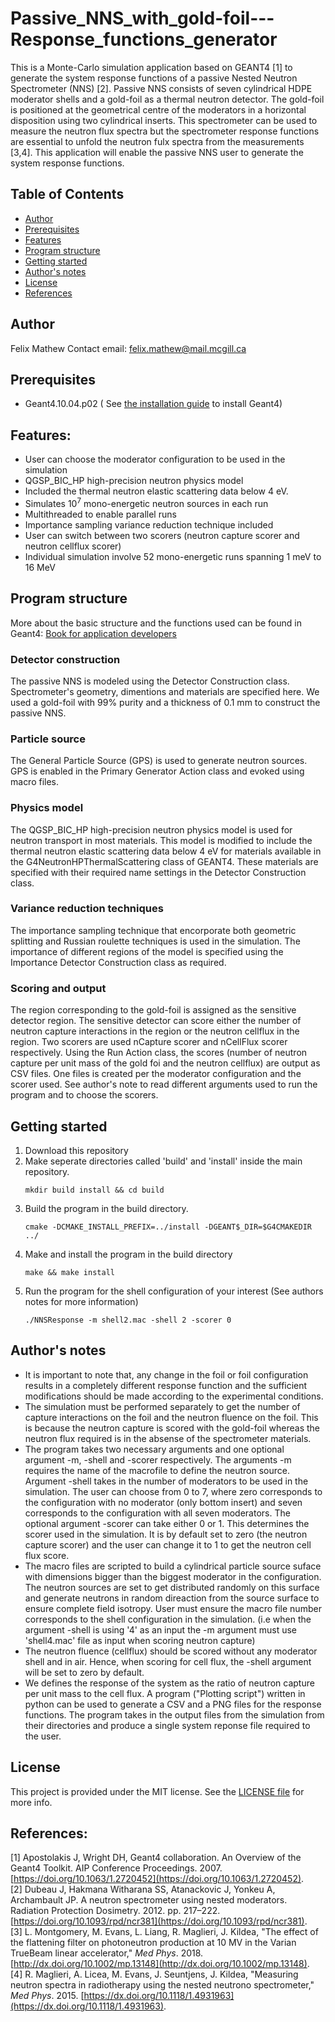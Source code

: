 # Passive_NNS_with_gold-foil---Response_functions_generator
This is a Monte-Carlo simulation application based on GEANT4 [1] to generate the system response functions of a passive Nested Neutron Spectrometer (NNS) [2]. Passive NNS consists of seven cylindrical HDPE moderator shells and a gold-foil as a thermal neutron detector. The gold-foil is positioned at the geometrical centre of the moderators in a horizontal disposition using two cylindrical inserts. This spectrometer can be used to measure the neutron flux spectra but the spectrometer response functions are essential to unfold the neutron fulx spectra from the measurements [3,4]. This application will enable the passive NNS user to generate the system response functions. 

## Table of Contents

* [Author](#author)
* [Prerequisites](#Prerequisites)
* [Features](#Features)
* [Program structure](#Program-structure)
* [Getting started](#Getting-started)
* [Author's notes](#Author's-notes)
* [License](#license)
* [References](#References)

## Author
Felix Mathew
Contact email: felix.mathew@mail.mcgill.ca

## Prerequisites
- Geant4.10.04.p02 ( See [the installation guide](http://geant4-userdoc.web.cern.ch/geant4-userdoc/UsersGuides/InstallationGuide/BackupVersions/V10.4/html/index.html) to install Geant4)


## Features:
* User can choose the moderator configuration to be used in the simulation
* QGSP_BIC_HP high-precision neutron physics model
* Included the thermal neutron elastic scattering data below 4 eV.
* Simulates 10<sup>7</sup> mono-energetic neutron sources in each run
* Multithreaded to enable parallel runs
* Importance sampling variance reduction technique included
* User can switch between two scorers (neutron capture scorer and neutron cellflux scorer)
* Individual simulation involve 52 mono-energetic runs spanning 1 meV to 16 MeV

## Program structure
More about the basic structure and the functions used can be found in Geant4: [Book for application developers](http://geant4-userdoc.web.cern.ch/geant4-userdoc/UsersGuides/ForApplicationDeveloper/html/GettingStarted/gettingStarted.html) 

### Detector construction
The passive NNS is modeled using the Detector Construction class. Spectrometer's geometry, dimentions and materials are specified here.
We used a gold-foil with 99% purity and a thickness of 0.1 mm to construct the passive NNS. 
### Particle source
The General Particle Source (GPS) is used to generate neutron sources. GPS is enabled in the Primary Generator Action class and evoked using macro files.
### Physics model
The QGSP_BIC_HP high-precision neutron physics model is used for neutron transport in most materials. This model is modified to include the thermal neutron elastic scattering data below 4 eV for materials available in the G4NeutronHPThermalScattering class of GEANT4. These materials are specified with their required name settings in the Detector Construction class.  
### Variance reduction techniques
The importance sampling technique that encorporate both geometric splitting and Russian roulette techniques is used in the simulation. The importance of different regions of the model is specified using the Importance Detector Construction class as required. 
### Scoring and output
The region corresponding to the gold-foil is assigned as the sensitive detector region. The sensitive detector can score either the number of neutron capture interactions in the region or the neutron cellflux in the region. Two scorers are used nCapture scorer and nCellFlux scorer respectively. Using the Run Action class, the scores (number of neutron capture per unit mass of the gold foi and the neutron cellflux) are output as CSV files. One files is created per the moderator configuration and the scorer used. See author's note to read different arguments used to run the program and to choose the scorers. 

## Getting started
1. Download this repository
2. Make seperate directories called 'build' and 'install' inside the main repository.
   <pre><code>mkdir build install && cd build</code></pre>
3. Build the program in the build directory.
   <pre><code>cmake -DCMAKE_INSTALL_PREFIX=../install -DGEANT$_DIR=$G4CMAKEDIR ../</code></pre>
4. Make and install the program in the build directory
   <pre><code>make && make install</code></pre>
5. Run the program for the shell configuration of your interest (See authors notes for more information)
   <pre><code>./NNSResponse -m shell2.mac -shell 2 -scorer 0</code></pre>

## Author's notes
* It is important to note that, any change in the foil or foil configuration results in a completely different response function and the sufficient modifications should be made according to the experimental conditions.
* The simulation must be performed separately to get the number of capture interactions on the foil and the neutron fluence on the foil. This is because the neutron capture is scored with the gold-foil whereas the neutron flux required is in the absense of the spectrometer materials.
* The program takes two necessary arguments and one optional argument -m, -shell and -scorer respectively. The arguments -m requires the name of the macrofile to define the neutron source. Argument -shell takes in the number of moderators to be used in the simulation. The user can choose from 0 to 7, where zero corresponds to the configuration with no moderator (only bottom insert) and seven corresponds to the configuration with all seven moderators. The optional argument -scorer can take either 0 or 1. This determines the scorer used in the simulation. It is by default set to zero (the neutron capture scorer) and the user can change it to 1 to get the neutron cell flux score. 
* The macro files are scripted to build a cylindrical particle source suface with dimensions bigger than the biggest moderator in the configuration. The neutron sources are set to get distributed randomly on this surface and generate neutrons in random direaction from the source surface to ensure complete field isotropy. User must ensure the macro file number corresponds to the shell configuration in the simulation. (i.e when the argument -shell is using '4' as an input the -m argument must use 'shell4.mac' file as input when scoring neutron capture)
* The neutron fluence (cellflux) should be scored without any moderator shell and in air. Hence, when scoring for cell flux, the -shell argument will be set to zero by default. 
* We defines the response of the system as the ratio of neutron capture per unit mass to the cell flux. A program ("Plotting script") written in python can be used to generate a CSV and a PNG files for the response functions. The program takes in the output files from the simulation from their directories and produce a single system reponse file required to the user. 

## License
This project is provided under the MIT license. See the [LICENSE file](LICENSE) for more info.

## References:
[1] Apostolakis J, Wright DH, Geant4 collaboration. An Overview of the Geant4 Toolkit. AIP Conference Proceedings. 2007. [https://doi.org/10.1063/1.2720452](https://doi.org/10.1063/1.2720452). \
[2] Dubeau J, Hakmana Witharana SS, Atanackovic J, Yonkeu A, Archambault JP. A neutron spectrometer using nested moderators. Radiation Protection Dosimetry. 2012. pp. 217–222. [https://doi.org/10.1093/rpd/ncr381](https://doi.org/10.1093/rpd/ncr381). \
[3] L. Montgomery, M. Evans, L. Liang, R. Maglieri, J. Kildea, "The effect of the flattening filter on photoneutron production at 10 MV in the Varian TrueBeam linear accelerator," *Med Phys*. 2018. [http://dx.doi.org/10.1002/mp.13148](http://dx.doi.org/10.1002/mp.13148). \
[4] R. Maglieri, A. Licea, M. Evans, J. Seuntjens, J. Kildea, "Measuring neutron spectra in radiotherapy using the nested neutrono spectrometer," *Med Phys*. 2015. [https://dx.doi.org/10.1118/1.4931963](https://dx.doi.org/10.1118/1.4931963). 
